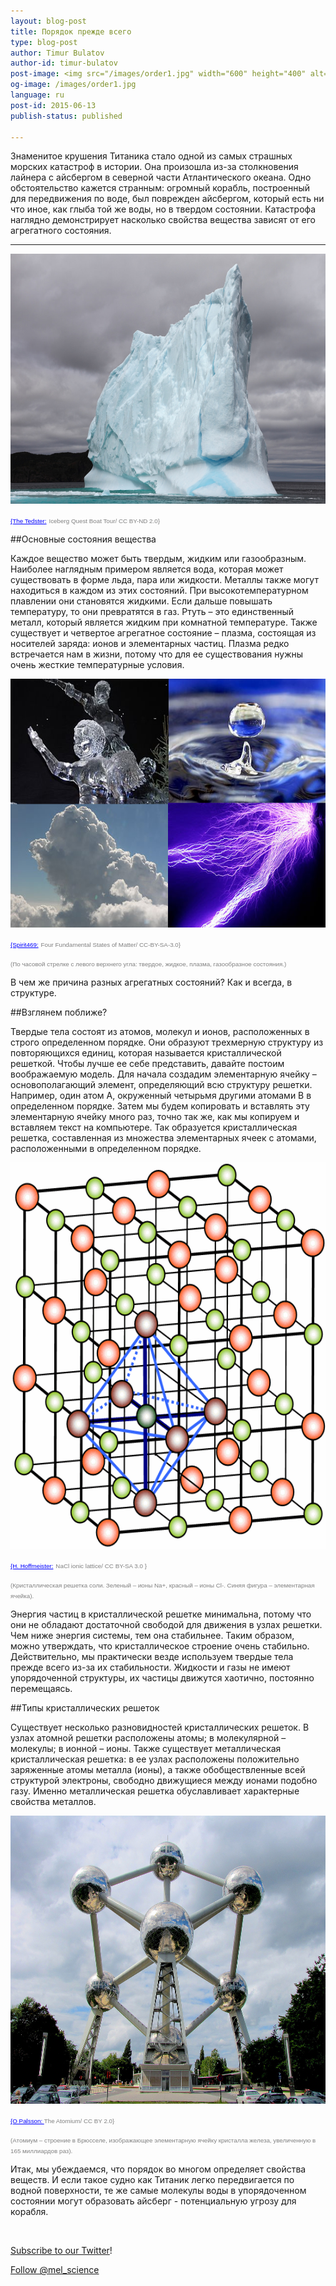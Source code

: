 ```yaml
---
layout: blog-post
title: Порядок прежде всего
type: blog-post
author: Timur Bulatov 
author-id: timur-bulatov
post-image: <img src="/images/order1.jpg" width="600" height="400" alt="order">
og-image: /images/order1.jpg
language: ru
post-id: 2015-06-13
publish-status: published

---
```

Знаменитое крушения Титаника стало одной из самых страшных морских катастроф в истории. Она произошла из-за столкновения лайнера с айсбергом в северной части Атлантического океана. Одно обстоятельство кажется странным: огромный корабль, построенный для передвижения по воде, был поврежден айсбергом, который есть ни что иное, как глыба той же воды, но в твердом состоянии. Катастрофа наглядно демонстрирует насколько свойства вещества зависят от его агрегатного состояния.

<!-- more -->

---

<img src="/images/order1.jpg" width="600" height="400" alt="order">

<a href="https://www.flickr.com/photos/tjerrettenns/14298235788/" style="color:blue; font-family:Helvetica; font-size:0.7em">{The Tedster:</a> <span style="color:grey; font-family:Helvetica; font-size:0.7em;">Iceberg Quest Boat Tour/ CC BY-ND 2.0} </span>

##Основные состояния вещества

Каждое вещество может быть твердым, жидким или газообразным. Наиболее наглядным примером является вода, которая может существовать в форме льда, пара или жидкости. Металлы также могут находиться в каждом из этих состояний. При высокотемпературном плавлении они становятся жидкими. Если дальше повышать температуру, то они превратятся в газ. Ртуть – это единственный металл, который является жидким при комнатной температуре. Также существует и четвертое агрегатное состояние – плазма, состоящая из носителей заряда: ионов и элементарных частиц. Плазма редко встречается нам в жизни, потому что для ее существования нужны очень жесткие температурные условия.

<img src="/images/order2.png" width="600" height="398" alt="order">

<a href="http://commons.wikimedia.org/wiki/File:Four_Fundamental_States_of_Matter.png" style="color:blue; font-family:Helvetica; font-size:0.7em">{Spirit469:</a> <span style="color:grey; font-family:Helvetica; font-size:0.7em;">Four Fundamental States of Matter/ CC-BY-SA-3.0} </span>

<span style="color:grey; font-family:Helvetica; font-size:0.7em;">(По часовой стрелке с левого верхнего угла: твердое, жидкое, плазма, газообразное состояния.)</span>

В чем же причина разных агрегатных состояний? Как и всегда, в структуре.

##Взглянем поближе?

Твердые тела состоят из атомов, молекул и ионов, расположенных в строго определенном порядке. Они образуют трехмерную структуру из повторяющихся единиц, которая называется кристаллической решеткой. Чтобы лучше ее себе представить, давайте постоим воображаемую модель. Для начала создадим элементарную ячейку – основополагающий элемент, определяющий всю структуру решетки. Например, один атом А, окруженный четырьмя другими атомами В в определенном порядке. Затем мы будем копировать и вставлять эту элементарную ячейку много раз, точно так же, как мы копируем и вставляем текст на компьютере. Так образуется кристаллическая решетка, составленная из множества элементарных ячеек с атомами, расположенными в определенном порядке.

<img src="/images/order3.png" width="600" height="618" alt="order">

<a href="http://de.wikipedia.org/wiki/Datei:NaCl-Ionengitter.png" style="color:blue; font-family:Helvetica; font-size:0.7em">{H. Hoffmeister:</a> <span style="color:grey; font-family:Helvetica; font-size:0.7em;"> NaCl ionic lattice/ CC BY-SA 3.0 } </span>

<span style="color:grey; font-family:Helvetica; font-size:0.7em;">(Кристаллическая решетка соли. Зеленый – ионы Na+, красный – ионы Cl-. Синяя фигура – элементарная ячейка).</span>

Энергия частиц в кристаллической решетке минимальна, потому что они не обладают достаточной свободой для движения в узлах решетки. Чем ниже энергия системы, тем она стабильнее. Таким образом, можно утверждать, что кристаллическое строение очень стабильно. Действительно, мы практически везде используем твердые тела прежде всего из-за их стабильности. 
Жидкости и газы не имеют упорядоченной структуры, их частицы движутся хаотично, постоянно перемещаясь.


##Типы кристаллических решеток

Существует несколько разновидностей кристаллических решеток. В узлах атомной решетки расположены атомы; в молекулярной – молекулы; в ионной – ионы. Также существует металлическая кристаллическая решетка: в ее узлах расположены положительно заряженные атомы металла (ионы), а также обобществленные всей структурой электроны, свободно движущиеся между ионами подобно газу. Именно металлическая решетка обуславливает характерные свойства металлов.

<img src="/images/order4.jpg" width="600" height="461" alt="order">

<a href="https://www.flickr.com/photos/opalsson/3773629074/" style="color:blue; font-family:Helvetica; font-size:0.7em">{O Palsson: </a> <span style="color:grey; font-family:Helvetica; font-size:0.7em;"> The Atomium/ CC BY 2.0} </span>

<span style="color:grey; font-family:Helvetica; font-size:0.7em;">(Атомиум – строение в Брюсселе, изображающее элементарную ячейку кристалла железа, увеличенную в 165 миллиардов раз).</span>

Итак, мы убеждаемся, что порядок во многом определяет свойства веществ.  И если такое судно как Титаник легко передвигается по водной поверхности, те же самые молекулы воды в упорядоченном состоянии могут образовать айсберг - потенциальную угрозу для корабля.

<br>

<a href="https://twitter.com/mel_science">Subscribe to our Twitter</a>!

<!-- Begin Twitter follow -->
<a href="https://twitter.com/mel_science" class="twitter-follow-button" data-show-count="false" data-size="large">Follow @mel_science</a>
<script>!function(d,s,id){var js,fjs=d.getElementsByTagName(s)[0],p=/^http:/.test(d.location)?'http':'https';if(!d.getElementById(id)){js=d.createElement(s);js.id=id;js.src=p+'://platform.twitter.com/widgets.js';fjs.parentNode.insertBefore(js,fjs);}}(document, 'script', 'twitter-wjs');</script>
<!-- End Twitter follow -->
